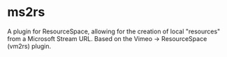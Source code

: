 # ms2rs
A plugin for ResourceSpace, allowing for the creation of local "resources" from a Microsoft Stream URL. Based on the Vimeo -> ResourceSpace (vm2rs) plugin.
